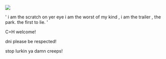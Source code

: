 ![](https://github.com/user-attachments/assets/18bd72be-863f-4def-b829-509650c5436b)

' i am the scratch on yer eye i am the worst of my kind , i am the trailer , the park. the first to lie. '

C=H welcome! 

dni please be respected! 

stop lurkin ya damn creeps!
